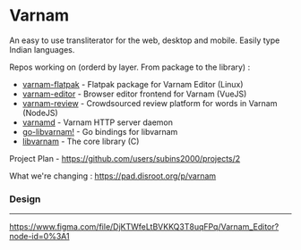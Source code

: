 # Varnam

An easy to use transliterator for the web, desktop and mobile. Easily type Indian languages.

Repos working on (orderd by layer. From package to the library) :

* [varnam-flatpak](https://github.com/subins2000/varnam-flatpak) - Flatpak package for Varnam Editor (Linux)
* [varnam-editor](https://github.com/thetronjohnson/varnam-editor) - Browser editor frontend for Varnam (VueJS)
* [varnam-review](https://github.com/subins2000/varnam-review) - Crowdsourced review platform for words in Varnam (NodeJS)
* [varnamd](https://github.com/athul/varnamd) - Varnam HTTP server daemon
* [go-libvarnam!](https://github.com/athul/go-libvarnam) - Go bindings for libvarnam
* [libvarnam](https://github.com/subins2000/libvarnam) - The core library (C)

Project Plan -  https://github.com/users/subins2000/projects/2

What we're changing : https://pad.disroot.org/p/varnam

### Design
---
https://www.figma.com/file/DjKTWfeLtBVKKQ3T8uqFPq/Varnam_Editor?node-id=0%3A1
